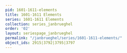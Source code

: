 ```yaml
---
pid: 1601-1611-elements
title: 1601-1611 Elements
series: 1601-1611 Elements
collection: series_janbrueghel
order: '02'
layout: seriespage_janbrueghel
permalink: "/janbrueghel/series/1601-1611-elements/"
object_ids: 2915|3792|3795|3797
---
```

